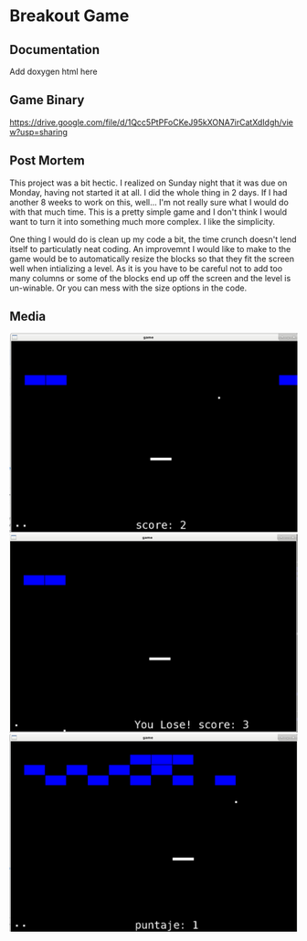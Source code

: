 # Breakout Game

## Documentation

Add doxygen html here

## Game Binary

https://drive.google.com/file/d/1Qcc5PtPFoCKeJ95kXONA7irCatXdIdgh/view?usp=sharing

## Post Mortem

This project was a bit hectic.  I realized on Sunday night that it was due on Monday, having not started it at all.  I did the whole thing in 2 days.
If I had another 8 weeks to work on this, well... I'm not really sure what I would do with that much time.  This is a pretty simple game and I don't think I would want to turn it into something much more complex.  I like the simplicity.

One thing I would do is clean up my code a bit, the time crunch doesn't lend itself to particulatly neat coding.  An improvemnt I would like to make to the game would be to automatically resize the blocks so that they fit the screen well when intializing a level.  As it is you have to be careful not to add too many columns or some of the blocks end up off the screen and the level is un-winable.  Or you can mess with the size options in the code.

## Media
<img src="1.PNG">
<img src="2.PNG">
<img src="3.PNG">
